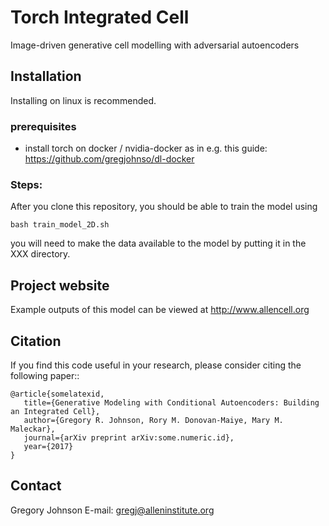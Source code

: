 Torch Integrated Cell
===============================
Image-driven generative cell modelling with adversarial autoencoders

## Installation
Installing on linux is recommended.

### prerequisites

- install torch on docker / nvidia-docker as in e.g. this guide: https://github.com/gregjohnso/dl-docker

### Steps:
After you clone this repository, you should be able to train the model using 

`bash train_model_2D.sh`

you will need to make the data available to the model by putting it in the XXX directory.

## Project website
Example outputs of this model can be viewed at http://www.allencell.org

## Citation
If you find this code useful in your research, please consider citing the following paper::

    @article{somelatexid,
       title={Generative Modeling with Conditional Autoencoders: Building an Integrated Cell},
       author={Gregory R. Johnson, Rory M. Donovan-Maiye, Mary M. Maleckar},
       journal={arXiv preprint arXiv:some.numeric.id},
       year={2017}
    }
    
## Contact
Gregory Johnson
E-mail: gregj@alleninstitute.org
